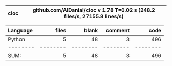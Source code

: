 cloc|github.com/AlDanial/cloc v 1.78  T=0.02 s (248.2 files/s, 27155.8 lines/s)
--- | ---

Language|files|blank|comment|code
:-------|-------:|-------:|-------:|-------:
Python|5|48|3|496
--------|--------|--------|--------|--------
SUM:|5|48|3|496
